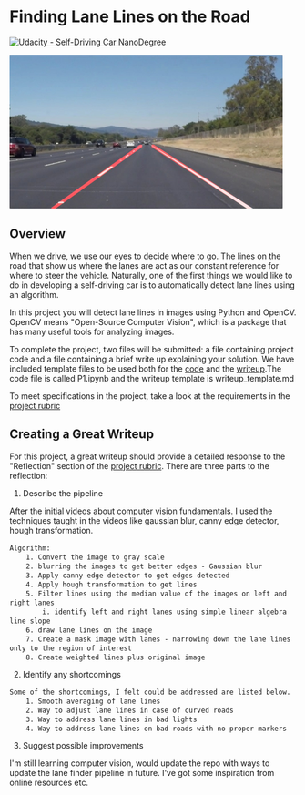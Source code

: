 # **Finding Lane Lines on the Road**

[![Udacity - Self-Driving Car NanoDegree](https://s3.amazonaws.com/udacity-sdc/github/shield-carnd.svg)](http://www.udacity.com/drive)

<img src="examples/laneLines_thirdPass.jpg" width="480" alt="Combined Image" />

## Overview

When we drive, we use our eyes to decide where to go. The lines on the road that show us where the lanes are act as our constant reference for where to steer the vehicle. Naturally, one of the first things we would like to do in developing a self-driving car is to automatically detect lane lines using an algorithm.

In this project you will detect lane lines in images using Python and OpenCV. OpenCV means "Open-Source Computer Vision", which is a package that has many useful tools for analyzing images.

To complete the project, two files will be submitted: a file containing project code and a file containing a brief write up explaining your solution. We have included template files to be used both for the [code](https://github.com/udacity/CarND-LaneLines-P1/blob/master/P1.ipynb) and the [writeup](https://github.com/udacity/CarND-LaneLines-P1/blob/master/writeup_template.md).The code file is called P1.ipynb and the writeup template is writeup_template.md

To meet specifications in the project, take a look at the requirements in the [project rubric](https://review.udacity.com/#!/rubrics/322/view)

## Creating a Great Writeup

For this project, a great writeup should provide a detailed response to the "Reflection" section of the [project rubric](https://review.udacity.com/#!/rubrics/322/view). There are three parts to the reflection:

1. Describe the pipeline

After the initial videos about computer vision fundamentals. I used the techniques taught in the videos like gaussian blur, canny edge detector, hough transformation.

```
Algorithm:
    1. Convert the image to gray scale
    2. blurring the images to get better edges - Gaussian blur
    3. Apply canny edge detector to get edges detected
    4. Apply hough transformation to get lines
    5. Filter lines using the median value of the images on left and right lanes
        i. identify left and right lanes using simple linear algebra line slope
    6. draw lane lines on the image
    7. Create a mask image with lanes - narrowing down the lane lines only to the region of interest
    8. Create weighted lines plus original image
```

2. Identify any shortcomings

```
Some of the shortcomings, I felt could be addressed are listed below.
    1. Smooth averaging of lane lines
    2. Way to adjust lane lines in case of curved roads
    3. Way to address lane lines in bad lights
    4. Way to address lane lines on bad roads with no proper markers
```

3. Suggest possible improvements

I'm still learning computer vision, would update the repo with ways to update the lane finder pipeline in future. I've got some inspiration from online resources etc.

